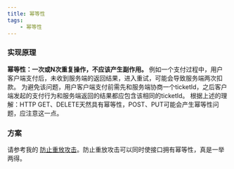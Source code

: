 ```yaml
---
title: 幂等性
tags:
    - 幂等性
---
```


### 实现原理
**幂等性：一次或N次重复操作，不应该产生副作用。**
例如一个支付过程中，用户客户端支付后，未收到服务端的返回结果，进入重试，可能会导致服务端两次扣款。
为避免该问题，用户客户端支付前需先和服务端协商一个ticketId，之后客户端发起的支付行为和服务端返回的结果都应包含该相同的ticketId。
根据上述的理解：HTTP GET、DELETE天然具有幂等性，POST、PUT可能会产生幂等性问题，应注意这一点。

### 方案
请参考我的 [防止重放攻击](https://lbanyan.github.io/2017/10/11/prevent_replay_attacks/)。防止重放攻击可以同时使接口拥有幂等性，真是一举两得。
